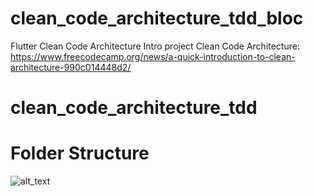 # clean_code_architecture_tdd_bloc
Flutter Clean Code Architecture Intro project
Clean Code Architecture: https://www.freecodecamp.org/news/a-quick-introduction-to-clean-architecture-990c014448d2/
# clean_code_architecture_tdd

# Folder Structure
![alt_text](https://raw.githubusercontent.com/arc-arnob/clean_code_architecture_tdd_bloc/main/reference_images/Screenshot%202023-04-21%20at%2012.53.56%20PM.png)



